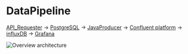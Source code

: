 # DataPipeline

[API_Requester](https://github.com/TimBeutelspacher/DataPipeline/tree/master/API_Requester) -> [PostgreSQL](https://github.com/TimBeutelspacher/DataPipeline/tree/master/PostgreSQL) -> [JavaProducer](https://github.com/TimBeutelspacher/DataPipeline/tree/master/JavaProducer) -> [Confluent platform](https://github.com/TimBeutelspacher/DataPipeline/tree/master/Confluent%20platform) -> [influxDB](https://github.com/TimBeutelspacher/DataPipeline/tree/master/influxDB) -> [Grafana](https://github.com/TimBeutelspacher/DataPipeline/tree/master/Grafana)

![Overview architecture](https://github.com/TimBeutelspacher/DataPipeline/edit/master/images/DataPipeline_overview.PNG "Architecture")

